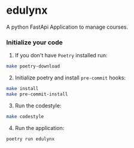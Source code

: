 # edulynx

A python FastApi Application to manage courses.

### Initialize your code

1. If you don't have `Poetry` installed run:

```bash
make poetry-download
```

2. Initialize poetry and install `pre-commit` hooks:

```bash
make install
make pre-commit-install
```

3. Run the codestyle:

```bash
make codestyle
```

4. Run the application:

```bash
poetry run edulynx
```
